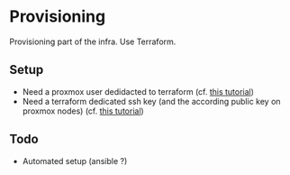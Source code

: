 # Provisioning

Provisioning part of the infra. Use Terraform.

## Setup

- Need a proxmox user dedidacted to terraform (cf. [this tutorial](https://registry.terraform.io/providers/bpg/proxmox/latest/docs#api-token-authentication))
- Need a terraform dedicated ssh key (and the according public key on proxmox nodes) (cf. [this tutorial](https://registry.terraform.io/providers/bpg/proxmox/latest/docs#ssh-user))

## Todo

- Automated setup (ansible ?)
